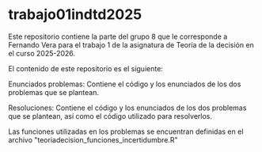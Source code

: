 # trabajo01indtd2025

Este repositorio contiene la parte del grupo 8 que le corresponde a Fernando Vera
para el trabajo 1 de la asignatura de Teoría de la decisión en el curso 2025-2026.

El contenido de este repositorio es el siguiente:

Enunciados problemas: Contiene el código y los enunciados de los dos problemas
que se plantean.  

Resoluciones: Contiene el código y los enunciados de los dos problemas que se plantean,
así como el código utilizado para resolverlos.

Las funciones utilizadas en los problemas se encuentran definidas en el archivo
"teoriadecision_funciones_incertidumbre.R"